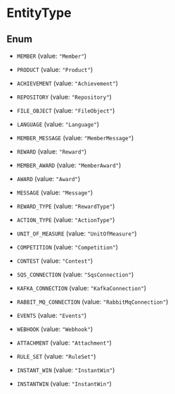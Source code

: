 

# EntityType

## Enum


* `MEMBER` (value: `"Member"`)

* `PRODUCT` (value: `"Product"`)

* `ACHIEVEMENT` (value: `"Achievement"`)

* `REPOSITORY` (value: `"Repository"`)

* `FILE_OBJECT` (value: `"FileObject"`)

* `LANGUAGE` (value: `"Language"`)

* `MEMBER_MESSAGE` (value: `"MemberMessage"`)

* `REWARD` (value: `"Reward"`)

* `MEMBER_AWARD` (value: `"MemberAward"`)

* `AWARD` (value: `"Award"`)

* `MESSAGE` (value: `"Message"`)

* `REWARD_TYPE` (value: `"RewardType"`)

* `ACTION_TYPE` (value: `"ActionType"`)

* `UNIT_OF_MEASURE` (value: `"UnitOfMeasure"`)

* `COMPETITION` (value: `"Competition"`)

* `CONTEST` (value: `"Contest"`)

* `SQS_CONNECTION` (value: `"SqsConnection"`)

* `KAFKA_CONNECTION` (value: `"KafkaConnection"`)

* `RABBIT_MQ_CONNECTION` (value: `"RabbitMqConnection"`)

* `EVENTS` (value: `"Events"`)

* `WEBHOOK` (value: `"Webhook"`)

* `ATTACHMENT` (value: `"Attachment"`)

* `RULE_SET` (value: `"RuleSet"`)

* `INSTANT_WIN` (value: `"InstantWin"`)

* `INSTANTWIN` (value: `"InstantWin"`)



